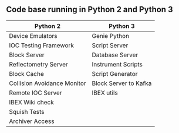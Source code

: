 ## Code base running in Python 2 and Python 3

| Python 2| Python 3|
| ------ | ----  |
| Device Emulators | Genie Python |
| IOC Testing Framework | Script Server |
| Block Server | Database Server |
| Reflectometry Server | Instrument Scripts
| Block Cache | Script Generator |
| Collision Avoidance Monitor | Block Server to Kafka |
| Remote IOC Server | IBEX utils |
| IBEX Wiki check |
| Squish Tests|
| Archiver Access |
